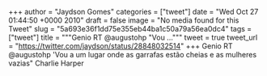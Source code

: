 
+++
author = "Jaydson Gomes"
categories = ["tweet"]
date = "Wed Oct 27 01:44:50 +0000 2010"
draft = false
image = "No media found for this Tweet"
slug = "5a693e36f1dd75e355eb44ba1c50a79a56ea0dc4"
tags = ["tweet"]
title = """Genio RT @augustohp "Vou ..."""
tweet = true
tweet_url = "https://twitter.com/jaydson/status/28848032514"
+++
Genio RT @augustohp 'Vou a um lugar onde as garrafas estão cheias e as mulheres vazias" Charlie Harper
